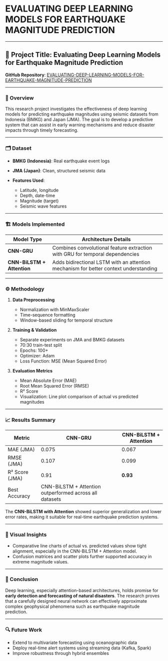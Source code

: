 # EVALUATING DEEP LEARNING MODELS FOR EARTHQUAKE MAGNITUDE PREDICTION

---

## 📌 Project Title: Evaluating Deep Learning Models for Earthquake Magnitude Prediction

**GitHub Repository**: [EVALUATING-DEEP-LEARNING-MODELS-FOR-EARTHQUAKE-MAGNITUDE-PREDICTION](https://github.com/3m0r9/EVALUATING-DEEP-LEARNING-MODELS-FOR-EARTHQUAKE-MAGNITUDE-PREDICTION)

---

### 🧠 Overview

This research project investigates the effectiveness of deep learning models for predicting earthquake magnitudes using seismic datasets from Indonesia (BMKG) and Japan (JMA). The goal is to develop a predictive system that can assist in early warning mechanisms and reduce disaster impacts through timely forecasting.

---

### 🗂 Dataset

* **BMKG (Indonesia)**: Real earthquake event logs
* **JMA (Japan)**: Clean, structured seismic data
* **Features Used**:

  * Latitude, longitude
  * Depth, date-time
  * Magnitude (target)
  * Seismic wave features

---

### 🏗️ Models Implemented

| Model Type                 | Architecture Details                                                                 |
| -------------------------- | ------------------------------------------------------------------------------------ |
| **CNN-GRU**                | Combines convolutional feature extraction with GRU for temporal dependencies         |
| **CNN-BiLSTM + Attention** | Adds bidirectional LSTM with an attention mechanism for better context understanding |

---

### ⚙️ Methodology

1. **Data Preprocessing**

   * Normalization with MinMaxScaler
   * Time-sequence formatting
   * Window-based sliding for temporal structure

2. **Training & Validation**

   * Separate experiments on JMA and BMKG datasets
   * 70:30 train-test split
   * Epochs: 100+
   * Optimizer: Adam
   * Loss Function: MSE (Mean Squared Error)

3. **Evaluation Metrics**

   * Mean Absolute Error (MAE)
   * Root Mean Squared Error (RMSE)
   * R² Score
   * Visualization: Line plot comparison of actual vs predicted magnitudes

---

### 📈 Results Summary

| Metric         | CNN-GRU                                                 | CNN-BiLSTM + Attention |
| -------------- | ------------------------------------------------------- | ---------------------- |
| MAE (JMA)      | 0.075                                                   | 0.067                  |
| RMSE (JMA)     | 0.107                                                   | 0.099                  |
| R² Score (JMA) | 0.91                                                    | **0.93**               |
| Best Accuracy  | CNN-BiLSTM + Attention outperformed across all datasets |                        |

The **CNN-BiLSTM with Attention** showed superior generalization and lower error rates, making it suitable for real-time earthquake prediction systems.

---

### 🧩 Visual Insights

* Comparative line charts of actual vs. predicted values show tight alignment, especially in the CNN-BiLSTM + Attention model.
* Confusion matrices and scatter plots further supported accuracy in extreme magnitude values.

---

### 🎯 Conclusion

Deep learning, especially attention-based architectures, holds promise for **early detection and forecasting of natural disasters**. The research proves that a carefully designed neural network can effectively approximate complex geophysical phenomena such as earthquake magnitude prediction.

---

### 🔍 Future Work

* Extend to multivariate forecasting using oceanographic data
* Deploy real-time alert systems using streaming data (Kafka, Spark)
* Improve robustness through hybrid ensembles

